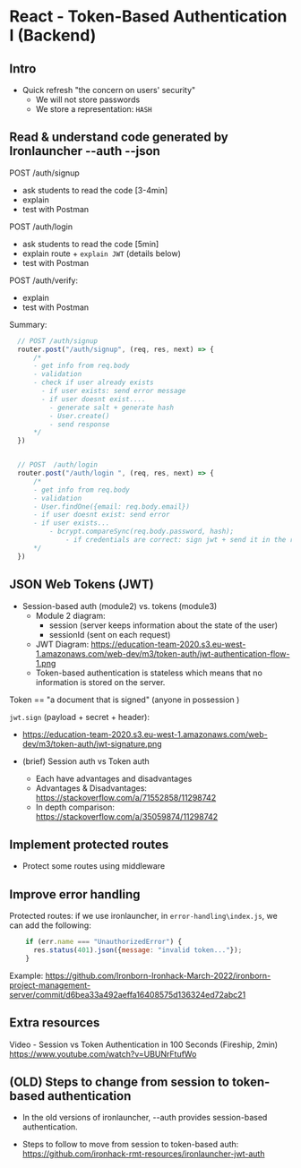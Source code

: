 

# React - Token-Based Authentication I (Backend)


<!-- 

status: draft

-->


<!--

Jan 2024: see PR JWT middleware simplified

- https://github.com/ironhack-labs/lesson-code-h-react-authentication-backend/pull/14

- https://github.com/jorgeberrizbeitia/lesson-code-h-react-authentication-backend/blob/938643359c4a7edf6b28f7169a93d3b7a216df37/middleware/jwt.middleware.js


-->





## Intro


<!--

@Luis: have prepared (open) project from module 2 (library project)

-->

- Quick refresh "the concern on users' security"
  - We will not store passwords
  - We store a representation: `HASH`




## Read & understand code generated by Ironlauncher --auth --json

<!-- 
@Luis: use code as it is  (do not change anything)
-->



POST /auth/signup
- ask students to read the code [3-4min]
- explain
- test with Postman

POST /auth/login
<!-- @LT: explain JWT once we reach that code in /login (not before)  -->
- ask students to read the code [5min]
- explain route + `explain JWT` (details below)
- test with Postman
  
POST /auth/verify:
- explain
- test with Postman



Summary:

  ```js
    // POST	/auth/signup
    router.post("/auth/signup", (req, res, next) => {
        /*
        - get info from req.body
        - validation
        - check if user already exists
          - if user exists: send error message   
          - if user doesnt exist....
            - generate salt + generate hash
            - User.create()
            - send response
        */
    })


    // POST  /auth/login 
    router.post("/auth/login ", (req, res, next) => {
        /*
        - get info from req.body
        - validation
        - User.findOne({email: req.body.email})
        - if user doesnt exist: send error
        - if user exists...
            - bcrypt.compareSync(req.body.password, hash);
                - if credentials are correct: sign jwt + send it in the response
        */
    })

  ```



## JSON Web Tokens (JWT)


- Session-based auth (module2) vs. tokens (module3)
  - Module 2 diagram: 
    - session (server keeps information about the state of the user)
    - sessionId (sent on each request)
  - JWT Diagram: https://education-team-2020.s3.eu-west-1.amazonaws.com/web-dev/m3/token-auth/jwt-authentication-flow-1.png
  - Token-based authentication is stateless which means that no information is stored on the server.

<!-- @todo: create diagrams -->

Token == "a document that is signed" (anyone in possession )


`jwt.sign` (payload + secret + header):
- https://education-team-2020.s3.eu-west-1.amazonaws.com/web-dev/m3/token-auth/jwt-signature.png


- (brief) Session auth vs Token auth
  - Each have advantages and disadvantages
  - Advantages & Disadvantages: https://stackoverflow.com/a/71552858/11298742
  - In depth comparison: https://stackoverflow.com/a/35059874/11298742




## Implement protected routes

- Protect some routes using middleware





## Improve error handling

Protected routes: if we use ironlauncher, in `error-handling\index.js`, we can add the following:

  ```js
      if (err.name === "UnauthorizedError") {
        res.status(401).json({message: "invalid token..."});
      }
  ```

  Example: https://github.com/Ironborn-Ironhack-March-2022/ironborn-project-management-server/commit/d6bea33a492aeffa16408575d136324ed72abc21



## Extra resources

Video - Session vs Token Authentication in 100 Seconds (Fireship, 2min)
https://www.youtube.com/watch?v=UBUNrFtufWo



## (OLD) Steps to change from session to token-based authentication

- In the old versions of ironlauncher, --auth provides session-based authentication.

- Steps to follow to move from session to token-based auth:
  https://github.com/ironhack-rmt-resources/ironlauncher-jwt-auth


